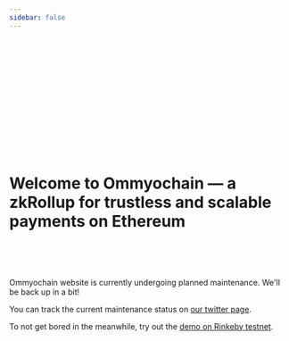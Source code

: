 ```yaml
---
sidebar: false
---
```


<br>
<br>
<br>
<br>
<br>
<br>
<br>
<br>
<br>
<br>
<br>
<br>

# Welcome to Ommyochain — a zkRollup for trustless and scalable payments on Ethereum

<br>
<br>
<br>

Ommyochain website is currently undergoing planned maintenance. We'll be back up in a bit!

You can track the current maintenance status on [our twitter page](https://twitter.com/ommyochain).

To not get bored in the meanwhile, try out the [demo on Rinkeby testnet](https://rinkeby.ommyochain.io).
